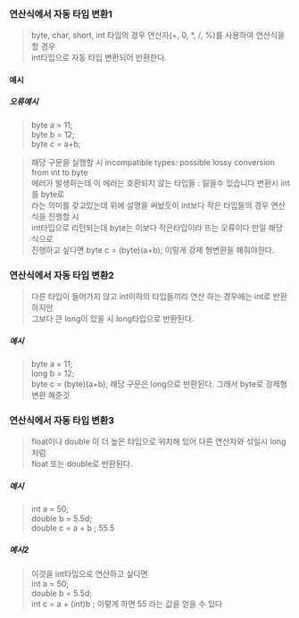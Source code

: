 ### 연산식에서 자동 타입 변환1
> byte, char, short, int 타입의 경우 연산자(+, 0, \*, \/, \%)를 사용하여 연산식을 할 경우  
> int타입으로 자동 타입 변환되어 반환한다.

#### 예시
##### 오류예시
>byte a = 11;  
>byte b = 12;  
>byte c = a+b;  

> 해당 구문을 실행할 시 incompatible types: possible lossy conversion from int to byte  
> 에러가 발생하는데 이 에러는 호환되지 않는 타입들 : 잃을수 있습니다 변환시 int를 byte로  
> 라는 의미를 갖고있는데 위에 설명을 써놨듯이 int보다 작은 타입들의 경우 연산식을 진행할 시  
> int타입으로 리턴되는데 byte는 이보다 작은타입이라 뜨는 오류이다 만일 해당 식으로  
> 진행하고 싶다면 byte c = (byte)(a+b);  이렇게 강제 형변환을 해줘야한다.

### 연산식에서 자동 타입 변환2
> 다른 타입이 들어가지 않고 int이하의 타입들끼리 연산 하는 경우에는 int로 반환 하지만  
> 그보다 큰 long이 있을 시 long타입으로 반환된다.

##### 예시
>byte a = 11;  
>long b = 12;  
>byte c = (byte)(a+b);  해당 구문은 long으로 반환된다. 그래서 byte로 강제형변환 해준것

### 연산식에서 자동 타입 변환3
> float이나 double 이 더 높은 타입으로 위치해 있어 다른 연산자와 섞일시 long처럼  
> float 또는  double로 반환된다.

##### 예시
>int a = 50;  
>double b = 5.5d;  
>double c = a + b ; 55.5

##### 예시2
>이것을 int타입으로 연산하고 싶다면  
>int a = 50;  
>double b = 5.5d;  
>int c = a + (int)b ; 이렇게 하면 55 라는 값을 얻을 수 있다